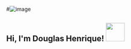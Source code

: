 #![image](https://github.com/saadeghi/saadeghi/blob/master/dino.gif)
<h2> Hi, I'm Douglas Henrique! <img src="https://media.giphy.com/media/1r8YvFB47nAsAy36mp/giphy.gif" width="50"></h2>

